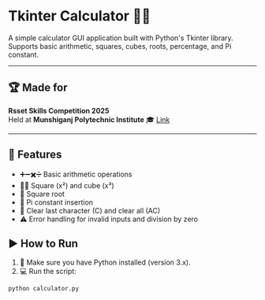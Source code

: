 # Tkinter Calculator 🧮✨

A simple calculator GUI application built with Python's Tkinter library.  
Supports basic arithmetic, squares, cubes, roots, percentage, and Pi constant.

---

## 🏆 Made for

**Rsset Skills Competition 2025**  
Held at **Munshiganj Polytechnic Institute** 🎓
[Link](https://rsset-skills-competition-2025.onrender.com)

---

## 🚀 Features

- ➕➖✖️➗ Basic arithmetic operations  
- 🧑‍🔬 Square (x²) and cube (x³)  
- 🔺 Square root  
- 🥧 Pi constant insertion  
- 🧹 Clear last character (C) and clear all (AC)  
- ⚠️ Error handling for invalid inputs and division by zero  

## ▶️ How to Run

1. 🐍 Make sure you have Python installed (version 3.x).  
2. 💻 Run the script:

```bash
python calculator.py
